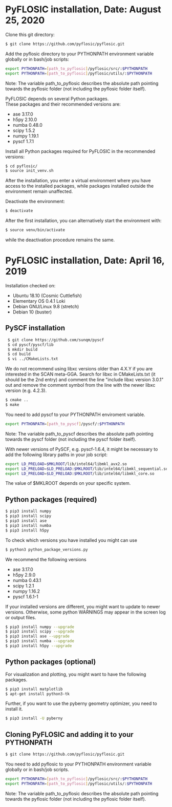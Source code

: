 # PyFLOSIC installation, Date: August 25, 2020      

Clone this git directory:
```bash 
$ git clone https://github.com/pyflosic/pyflosic.git
```

Add the pyflosic directory to your PYTHONPATH environment variable globally or in bash/job scripts:

```bash
export PYTHONPATH=[path_to_pyflosic]/pyflosic/src/:$PYTHONPATH
export PYTHONPATH=[path_to_pyflosic]/pyflosic/utils/:$PYTHONPATH
```
Note: The variable path_to_pyflosic describes the absolute path pointing towards the pyflosic folder (not including the pyflosic folder itself). 

PyFLOSIC depends on several Python packages.   
These packages and their recommended versions are:

- ase 3.17.0
- h5py 2.10.0
- numba 0.48.0
- scipy 1.5.2
- numpy 1.19.1
- pyscf 1.7.1

Install all Python packages required for PyFLOSIC in the recommended versions:

```bash
$ cd pyflosic/
$ source init_venv.sh
```
After the installation, you enter a virtual environment where you have access to 
the installed packages, while packages installed outside the environment remain unaffected.
   
Deactivate the environment:    

```bash
$ deactivate
```

After the first installation, you can alternatively start the environment with:
```bash
$ source venv/bin/activate 
```
while the deactivation procedure remains the same. 

# PyFLOSIC installation, Date: April 16, 2019  
Installation checked on:  

- Ubuntu 18.10 (Cosmic Cuttlefish)
- Elementary OS 0.4.1 Loki
- Debian GNU/Linux 9.8 (stretch)
- Debian 10 (buster)

## PySCF installation 

```bash
 $ git clone https://github.com/sunqm/pyscf  
 $ cd pyscf/pyscf/lib   
 $ mkdir build   
 $ cd build 
 $ vi ../CMakeLists.txt
 ```

We do not recommend using libxc versions older than 4.X.Y if you are interested in 
the SCAN meta-GGA. 
Search for libxc in CMakeLists.txt (it should be the 2nd entry) and comment the line "include libxc version 3.0.1" out
and remove the comment symbol from the line with the newer libxc version (e.g. 4.2.3).

```bash 
$ cmake .. 
$ make 
```
You need to add pyscf to your PYTHONPATH enviroment variable. 

```bash
export PYTHONPATH=[path_to_pyscf]/pyscf/:$PYTHONPATH
```
Note: The variable path_to_pyscf describes the absolute path pointing towards the pyscf folder (not including the pyscf folder itself). 

With newer versions of PySCF, e.g. pyscf-1.6.4, it might be necessary to add the following library paths in your job script:

```bash
export LD_PRELOAD=$MKLROOT/lib/intel64/libmkl_avx2.so
export LD_PRELOAD=$LD_PRELOAD:$MKLROOT/lib/intel64/libmkl_sequential.so
export LD_PRELOAD=$LD_PRELOAD:$MKLROOT/lib/intel64/libmkl_core.so
```

The value of $MKLROOT depends on your specific system.

## Python packages (required)  

```bash 
$ pip3 install numpy 
$ pip3 install scipy 
$ pip3 install ase 
$ pip3 install numba 
$ pip3 install h5py 
```

To check which versions you have installed you might can use 

```bash 
$ python3 python_package_versions.py
```

We recommend the following versions 

- ase 3.17.0
- h5py 2.9.0
- numba 0.43.1
- scipy 1.2.1
- numpy 1.16.2
- pyscf 1.6.1-1

If your installed versions are different, you might want to update to newer versions. 
Otherwise, some python WARNINGS may appear in the screen log or output files. 

```bash 
$ pip3 install numpy --upgrade
$ pip3 install scipy --upgrade
$ pip3 install ase --upgrade
$ pip3 install numba --upgrade
$ pip3 install h5py --upgrade
```

## Python packages (optional) 

For visualization and plotting, you might want to have the following packages. 
```bash 
$ pip3 install matplotlib 
$ apt-get install python3-tk
```

Further, if you want to use the pyberny geometry optimizer, you need to install it. 
```bash 
$ pip3 install -U pyberny
```

## Cloning PyFLOSIC and adding it to your PYTHONPATH

```bash 
$ git clone https://github.com/pyflosic/pyflosic.git
```

You need to add pyflosic to your PYTHONPATH environment variable globally or in bash/job scripts.

```bash
export PYTHONPATH=[path_to_pyflosic]/pyflosic/src/:$PYTHONPATH
export PYTHONPATH=[path_to_pyflosic]/pyflosic/utils/:$PYTHONPATH
```
Note: The variable path_to_pyflosic describes the absolute path pointing towards the pyflosic folder (not including the pyflosic folder itself). 
